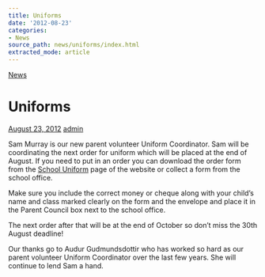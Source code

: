 ```yaml
---
title: Uniforms
date: '2012-08-23'
categories:
- News
source_path: news/uniforms/index.html
extracted_mode: article
---
```

[News](/news/)

# Uniforms

[August 23, 2012](/news/uniforms/) [admin](author/admin/)

Sam Murray is our new parent volunteer Uniform Coordinator. Sam will be coordinating the next order for uniform which will be placed at the end of August. If you need to put in an order you can download the order form from the [School Uniform](http://www.hyndlandprimaryparentcouncil.org/school-uniform/ "School Uniform") page of the website or collect a form from the school office.

Make sure you include the correct money or cheque along with your child’s name and class marked clearly on the form and the envelope and place it in the Parent Council box next to the school office.

The next order after that will be at the end of October so don’t miss the 30th August deadline!

Our thanks go to Audur Gudmundsdottir who has worked so hard as our parent volunteer Uniform Coordinator over the last few years. She will continue to lend Sam a hand.
